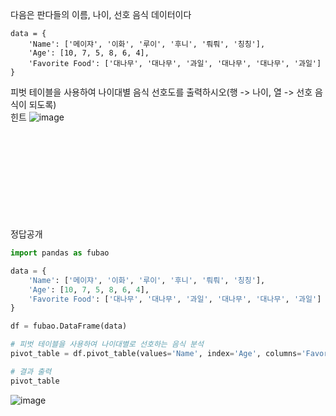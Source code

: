 다음은 판다들의 이름, 나이, 선호 음식 데이터이다
```
data = {
    'Name': ['메이쟈', '이화', '루이', '후니', '뤄뤄', '칭칭'],
    'Age': [10, 7, 5, 8, 6, 4],
    'Favorite Food': ['대나무', '대나무', '과일', '대나무', '대나무', '과일']
}
```
피벗 테이블을 사용하여 나이대별 음식 선호도를 출력하시오(행 -> 나이, 열 -> 선호 음식이 되도록) <br/>
힌트
![image](https://github.com/user-attachments/assets/15c605ad-2796-4090-8b77-5bd4a6d09719)
<br/>
<br/><br/><br/><br/><br/><br/><br/><br/><br/>


정답공개
``` python
import pandas as fubao

data = {
    'Name': ['메이쟈', '이화', '루이', '후니', '뤄뤄', '칭칭'],
    'Age': [10, 7, 5, 8, 6, 4],
    'Favorite Food': ['대나무', '대나무', '과일', '대나무', '대나무', '과일']
}

df = fubao.DataFrame(data)

# 피벗 테이블을 사용하여 나이대별로 선호하는 음식 분석
pivot_table = df.pivot_table(values='Name', index='Age', columns='Favorite Food', aggfunc='count')

# 결과 출력
pivot_table
```
![image](https://github.com/user-attachments/assets/15c605ad-2796-4090-8b77-5bd4a6d09719)
